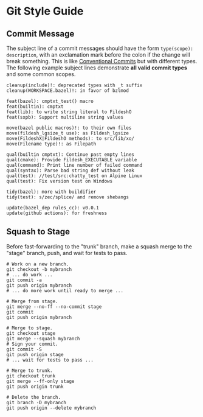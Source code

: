 # Git Style Guide

## Commit Message
The subject line of a commit messages should have the form `type(scope): description`, with an exclamation mark before the colon if the change will break something.
This is like [Conventional Commits](http://conventionalcommits.org) but with different types.
The following example subject lines demonstrate **all valid commit types** and some common scopes.
```text
cleanup(include)!: deprecated types with _t suffix
cleanup(WORKSPACE.bazel)!: in favor of bzlmod

feat(bazel): cmptxt_test() macro
feat(builtin): cmptxt
feat(lib): to write string literal to FildeshO
feat(sxpb): Support multiline string values

move(bazel public macros)!: to their own files
move(fildesh_lgsize_t use): as Fildesh_lgsize
move(FildeshX|FildeshO methods): to src/lib/xo/
move(Filename type)!: as Filepath

qual(builtin cmptxt): Continue past empty lines
qual(cmake): Provide Fildesh_EXECUTABLE variable
qual(command): Print line number of failed command
qual(syntax): Parse bad string def without leak
qual(test): //test/src:chatty_test on Alpine Linux
qual(test): Fix version test on Windows

tidy(bazel): more with buildifier
tidy(test): s/zec/splice/ and remove shebangs

update(bazel_dep rules_cc): v0.0.1
update(github actions): for freshness
```

## Squash to Stage
Before fast-forwarding to the "trunk" branch, make a squash merge to the "stage" branch, push, and wait for tests to pass.
```shell
# Work on a new branch.
git checkout -b mybranch
# ... do work ...
git commit -a
git push origin mybranch
# ... do more work until ready to merge ...

# Merge from stage.
git merge --no-ff --no-commit stage
git commit
git push origin mybranch

# Merge to stage.
git checkout stage
git merge --squash mybranch
# Sign your commit.
git commit -S
git push origin stage
# ... wait for tests to pass ...

# Merge to trunk.
git checkout trunk
git merge --ff-only stage
git push origin trunk

# Delete the branch.
git branch -D mybranch
git push origin --delete mybranch
```
